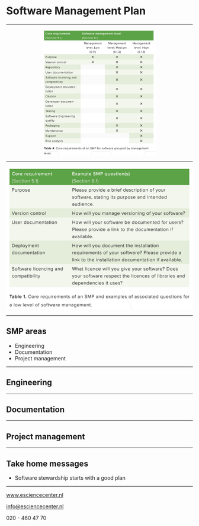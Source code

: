 <!-- .slide: data-state="title" -->

# Software Management Plan



---

<!-- .slide: data-state="standard" -->

<center>
<img src="stories/_smp/threelevels.png" width="60%">
</center>

---

<!-- .slide: data-state="standard" -->

![](stories/_smp/lowlevel.png)

---

<!-- .slide: data-state="standard" -->

## SMP areas

- Engineering
- Documentation
- Project management


---

<!-- .slide: data-state="standard" -->

## Engineering

---

<!-- .slide: data-state="standard" -->

## Documentation

---

<!-- .slide: data-state="standard" -->

## Project management

---

<!-- .slide: data-state="standard" -->

## Take home messages

- Software stewardship starts with a good plan

---

<!-- .slide: data-state="keepintouch" -->


www.esciencecenter.nl

info@esciencecenter.nl

020 - 460 47 70

